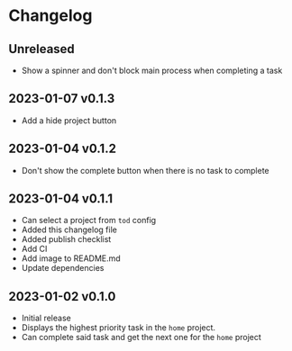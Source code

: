 # Changelog

## Unreleased

- Show a spinner and don't block main process when completing a task

## 2023-01-07 v0.1.3

- Add a hide project button

## 2023-01-04 v0.1.2

- Don't show the complete button when there is no task to complete

## 2023-01-04 v0.1.1

- Can select a project from `tod` config
- Added this changelog file
- Added publish checklist
- Add CI
- Add image to README.md
- Update dependencies

## 2023-01-02 v0.1.0

- Initial release
- Displays the highest priority task in the `home` project.
- Can complete said task and get the next one for the `home` project
